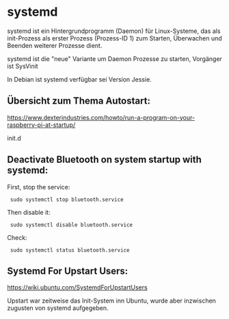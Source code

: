 # systemd

systemd ist ein Hintergrundprogramm (Daemon) für Linux-Systeme, das als init-Prozess als erster Prozess (Prozess-ID 1) zum Starten, Überwachen und Beenden weiterer Prozesse dient.

systemd ist die "neue" Variante um Daemon Prozesse zu starten, Vorgänger ist SysVinit

In Debian ist systemd verfügbar sei Version Jessie.


## Übersicht zum Thema Autostart:

https://www.dexterindustries.com/howto/run-a-program-on-your-raspberry-pi-at-startup/


init.d 


## Deactivate Bluetooth on system startup with systemd:

First, stop the service:

     sudo systemctl stop bluetooth.service

Then disable it:

     sudo systemctl disable bluetooth.service

Check:

     sudo systemctl status bluetooth.service
     
     
     
## Systemd For Upstart Users:

https://wiki.ubuntu.com/SystemdForUpstartUsers

Upstart war zeitweise das Init-System inn Ubuntu, wurde aber inzwischen zugusten von systemd aufgegeben.
